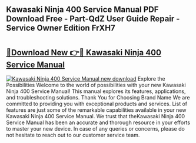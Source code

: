 ## Kawasaki Ninja 400 Service Manual PDF Download Free - Part-QdZ User Guide Repair - Service Owner Edition FrXH7

# <h2><a href="http://bc40536.oget.top/?id=Kawasaki+Ninja+400+Service+Manual">🔗Download New 👉🔴 Kawasaki Ninja 400 Service Manual</a></h2>

[![Kawasaki Ninja 400 Service Manual new download](https://i.imgur.com/5g1atiW.png)](http://bc40536.oget.top/?id=Kawasaki+Ninja+400+Service+Manual)
Explore the Possibilities Welcome to the world of possibilities with your new Kawasaki Ninja 400 Service Manual! This manual explores its features, applications, and troubleshooting solutions. Thank You for Choosing Brand Name We are committed to providing you with exceptional products and services. List of features are just some of the remarkable capabilities available in your new Kawasaki Ninja 400 Service Manual. We trust that theKawasaki Ninja 400 Service Manual has been an accurate and thorough resource in your efforts to master your new device. In case of any queries or concerns, please do not hesitate to reach out to our customer service team.
